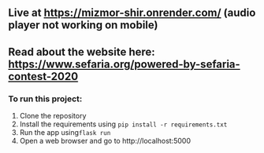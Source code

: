 ## Live at https://mizmor-shir.onrender.com/ (audio player not working on mobile)
## Read about the website here: https://www.sefaria.org/powered-by-sefaria-contest-2020

### To run this project:
1. Clone the repository
2. Install the requirements using `pip install -r requirements.txt`
3. Run the app using`flask run`
4. Open a web browser and go to http://localhost:5000

